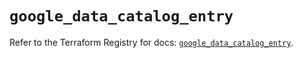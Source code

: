 # `google_data_catalog_entry`

Refer to the Terraform Registry for docs: [`google_data_catalog_entry`](https://registry.terraform.io/providers/hashicorp/google/5.21.0/docs/resources/data_catalog_entry).
